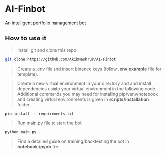 # AI-Finbot
An intelligent portfolio management bot

## How to use it

> Install git and clone this repo

```bash
git clone https://github.com/AkibMashrur/AI-Finbot
```

> Create a .env file and insert binance keys (follow **.env.example** file for template).

> Create a new virtual environment in your directory and and install dependencies usinto your virtual environment in the following code. Additional commands you may need for installing pip/venv/notebook and creating virtual environments is given in **scripts/installation** folder. 

```bash
pip install -r requirements.txt
```

> Run main.py file to start the bot

```bash
python main.py
```

> Find a detailed guide on training/backtesting the bot in **notebook.ipynb** file. 
